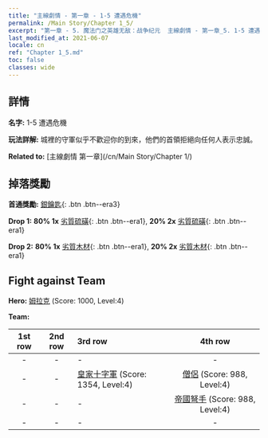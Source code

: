 ```yaml
---
title: "主線劇情 - 第一章 - 1-5 遭遇危機"
permalink: /Main Story/Chapter 1_5/
excerpt: "第一章 - 5. 魔法门之英雄无敌：战争纪元  主線劇情 - 第一章_5. 1-5 遭遇危機"
last_modified_at: 2021-06-07
locale: cn
ref: "Chapter 1_5.md"
toc: false
classes: wide
---
```


## 詳情

 **名字:** 1-5 遭遇危機

 **玩法詳解:** 城裡的守軍似乎不歡迎你的到來，他們的首領拒絕向任何人表示忠誠。

 **Related to:** [主線劇情 第一章](/cn/Main Story/Chapter 1/)

## 掉落獎勵

 **首通獎勵:** [銀鑰匙](/cn/Items/con_693/){: .btn .btn--era3}

 **Drop 1:** **80% 1x** [劣質硫磺](/cn/Items/mat_3/){: .btn .btn--era1}, **20% 2x** [劣質硫磺](/cn/Items/mat_3/){: .btn .btn--era1}

 **Drop 2:** **80% 1x** [劣質木材](/cn/Items/mat_1/){: .btn .btn--era1}, **20% 2x** [劣質木材](/cn/Items/mat_1/){: .btn .btn--era1}


## Fight against Team
 **Hero:** [姆拉克](/cn/heroes/Mullich/) (Score: 1000, Level:4)

 **Team:**


  | 1st row | 2nd row | 3rd row | 4th row |
  |:----:|:----:|:----|:----:|
  | - | - | - | - |
  | - | - | [皇家十字軍](/cn/units/Swordsman/) (Score: 1354, Level:4)  | [僧侶](/cn/units/Monk/) (Score: 988, Level:4)  |
  | - | - | - | [帝國弩手](/cn/units/Marksman/) (Score: 988, Level:4)  |
  | - | - | - | - |


